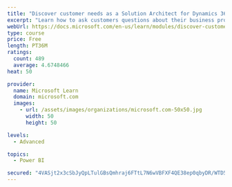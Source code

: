 ```yaml
---
title: "Discover customer needs as a Solution Architect for Dynamics 365 and Power Platform"
excerpt: "Learn how to ask customers questions about their business processes and feature requirements to create a viable solution."
webUrl: https://docs.microsoft.com/en-us/learn/modules/discover-customer-needs/
type: course
price: Free
length: PT36M
ratings:
  count: 489
  average: 4.6748466
heat: 50

provider:
  name: Microsoft Learn
  domain: microsoft.com
  images:
    - url: /assets/images/organizations/microsoft.com-50x50.jpg
      width: 50
      height: 50

levels:
  - Advanced

topics:
  - Power BI

secured: "4VASjt2x3cSbJyQpLTulGBsQmhraj6FTtL7N6wVBFXF4QE38ep0qbyDR/WTD5elj03xgGKiRT625fKXzv4dT7dhpoj+i+2hs8R7ygPNAJks2xsqnfmVRAhiUpqwOD5hVGTSekyNL3xMWun2+2Q3IRIi9tHjCOQoeSk1obdlGyYIpnlO+0ybXElq2ut0sdVoR64NHMxImC1dLTLY4Oq2TM9wUHFMJaF4FHLaJ9Mm/rraJWnCTBYUPBsOYza+yK/D8XdY7o0+XeG9+ywflto6z3/ybUxZCAr81+uhbi9Hfgh5G0gmiw+g3GhDhvAnly0XFL54IA4PmlChQAAPczvMxtVqp2XIFenZWAk6SgyypMRsEIVazAfkczHS0avapdMD4oBm0+G3A8d0vEE7z2BHT9415nUFVOpI3DFUtzyF50gY=;7jf3sICXdIk/uzdJSXpi9g=="
---
```


